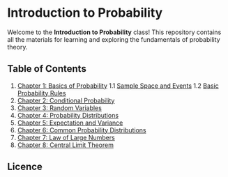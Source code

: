 # Introduction to Probability

Welcome to the **Introduction to Probability** class! This repository contains all the materials for learning and exploring the fundamentals of probability theory.

## Table of Contents

1. [Chapter 1: Basics of Probability](#chapter-1-basics-of-probability)
   1.1 [Sample Space and Events](#sample-space)
   1.2 [Basic Probability Rules](#basic-probability-rules)
2. [Chapter 2: Conditional Probability](#chapter-2-conditional-probability)   
3. [Chapter 3: Random Variables](#chapter-3-random-variables)
4. [Chapter 4: Probability Distributions](#chapter-4-probability-distributions)
5. [Chapter 5: Expectation and Variance](#chapter-5-expectation-and-variance)
6. [Chapter 6: Common Probability Distributions](#chapter-6-common-probability-distributions)
7. [Chapter 7: Law of Large Numbers](#chapter-7-law-of-large-numbers)
8. [Chapter 8: Central Limit Theorem](#chapter-8-central-limit-theorem)

## Licence 

